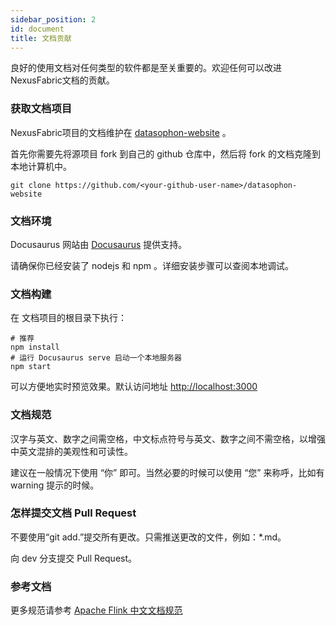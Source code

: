 ```yaml
---
sidebar_position: 2
id: document
title: 文档贡献
---
```





良好的使用文档对任何类型的软件都是至关重要的。欢迎任何可以改进 NexusFabric文档的贡献。

### 获取文档项目

NexusFabric项目的文档维护在 [datasophon-website](https://github.com/datasophon/datasophon-website) 。

首先你需要先将源项目 fork 到自己的 github 仓库中，然后将 fork 的文档克隆到本地计算机中。

```shell
git clone https://github.com/<your-github-user-name>/datasophon-website
```
### 文档环境

Docusaurus 网站由 [Docusaurus](https://docusaurus.io/docs/category/getting-started) 提供支持。

请确保你已经安装了 nodejs 和 npm 。详细安装步骤可以查阅本地调试。

### 文档构建

在 文档项目的根目录下执行：

```shell
# 推荐
npm install
# 运行 Docusaurus serve 启动一个本地服务器
npm start 
```

可以方便地实时预览效果。默认访问地址 [http://localhost:3000](http://localhost:3000/)

### 文档规范

汉字与英文、数字之间需空格，中文标点符号与英文、数字之间不需空格，以增强中英文混排的美观性和可读性。

建议在一般情况下使用 “你” 即可。当然必要的时候可以使用 “您” 来称呼，比如有 warning 提示的时候。

### 怎样提交文档 Pull Request

不要使用“git add.”提交所有更改。只需推送更改的文件，例如：*.md。

向 dev 分支提交 Pull Request。

### 参考文档

更多规范请参考 [Apache Flink 中文文档规范](https://cwiki.apache.org/confluence/display/FLINK/Flink+Translation+Specifications)
